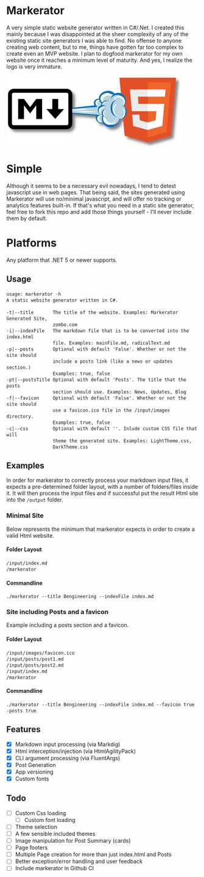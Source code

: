 # Markerator
A very simple static website generator written in C#/.Net. I created this mainly because I was disappointed at the sheer complexity of any of the existing static site generators I was able to find. No offense to anyone creating web content, but to me, things have gotten far too complex to create even an MVP website. I plan to dogfood markerator for my own website once it reaches a minimum level of maturity. And yes, I realize the logo is very immature.

![Markerator Logo](docs/images/markerator_logo_small.png)

# Simple
Although it seems to be a necessary evil nowadays, I tend to detest javascript use in web pages. That being said, the sites generated using Markerator will use no/minimal javascript, and will offer no tracking or analytics features built-in. If that's what you need in a static site generator, feel free to fork this repo and add those things yourself - I'll never include them by default.

# Platforms
Any platform that .NET 5 or newer supports.

## Usage
```
usage: markerator -h
A static website generator written in C#.

-t|--title       The title of the website. Examples: Markerator Generated Site, 
                 zombo.com
-i|--indexFile   The markdown file that is to be converted into the index.html 
                 file. Examples: mainFile.md, radicalText.md
-p|--posts       Optional with default 'False'. Whether or not the site should 
                 include a posts link (like a news or updates section.) 
                 Examples: true, false
-pt|--postsTitle Optional with default 'Posts'. The title that the posts 
                 section should use. Examples: News, Updates, Blog
-f|--favicon     Optional with default 'False'. Whether or not the site should 
                 use a favicon.ico file in the /input/images directory. 
                 Examples: true, false
-c|--css         Optional with default ''. Inlude custom CSS file that will 
                 theme the generated site. Examples: LightTheme.css, 
                 DarkTheme.css
```

## Examples
In order for markerator to correctly process your markdown input files, it expects a pre-determined folder layout, with a number of folders/files inside it. It will then process the input files and if successful put the result Html site into the `/output` folder.

### Minimal Site
Below represents the minimum that markerator expects in order to create a valid Html website.
#### Folder Layout
```
/input/index.md
/markerator
```

#### Commandline
```
./markerator --title Bengineering --indexFile index.md
```

### Site including Posts and a favicon
Example including a posts section and a favicon.
#### Folder Layout
```
/input/images/favicon.ico
/input/posts/post1.md
/input/posts/post2.md
/input/index.md
/markerator
```

#### Commandline
```
./markerator --title Bengineering --indexFile index.md --favicon true -posts true
```

## Features
- [x] Markdown input processing (via Markdig)
- [x] Html interception/injection (via HtmlAgilityPack)
- [x] CLI argument processing (via FluentArgs)
- [x] Post Generation
- [x] App versioning
- [x] Custom fonts

## Todo
- [ ] Custom Css loading
	- [ ] Custom font loading
- [ ] Theme selection
- [ ] A few sensible included themes
- [ ] Image manipulation for Post Summary (cards)
- [ ] Page footers
- [ ] Multiple Page creation for more than just index.html and Posts
- [ ] Better exception/error handling and user feedback
- [ ] Include markerator in Github CI